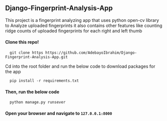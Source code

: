 ## Django-Fingerprint-Analysis-App
This project is a fingerprint analyzing app that uses python open-cv library to Analyze uploaded fingerprints it also contains other features like counting ridge counts of uploaded fingerprints for each right and left thumb 

#### Clone this repo! 
```
  git clone https https://github.com/AdebayoIbrahim/Django-Fingerprint-Analysis-App.git
```
Cd into the root folder and run the below code to download packages for the app
```
  pip install -r requirements.txt
```
#### Then, run the below code
```
  python manage.py runsever
```
#### Open your browser and navigate to `127.0.0.1:8000`
